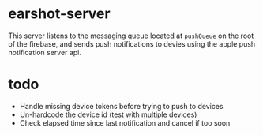 earshot-server
===

This server listens to the messaging queue located at `pushQueue` on the root of the firebase, and sends push notifications to devies using the apple push notification server api.

todo
===

* Handle missing device tokens before trying to push to devices
* Un-hardcode the device id (test with multiple devices)
* Check elapsed time since last notification and cancel if too soon